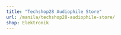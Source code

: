 ```yaml
---
title: "Techshop28 Audiophile Store"
url: /manila/techshop28-audiophile-store/
shop: Elektronik
---
```

